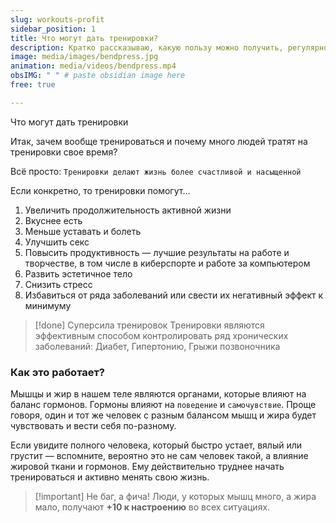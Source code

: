 ```yaml
---
slug: workouts-profit
sidebar_position: 1
title: Что могут дать тренировки?
description: Кратко рассказываю, какую пользу можно получить, регулярно занимаясь фитнесом.
image: media/images/bendpress.jpg
animation: media/videos/bendpress.mp4
obsIMG: " " # paste obsidian image here
free: true

---
```




Что могут дать тренировки

Итак, зачем вообще тренироваться и почему много людей тратят на тренировки свое время?

Всё просто: `Тренировки делают жизнь более счастливой и насыщенной` 


Если конкретно, то тренировки помогут…
1. Увеличить продолжительность активной жизни
2. Вкуснее есть
3. Меньше уставать и болеть
4. Улучшить секс
5. Повысить продуктивность — лучшие результаты на работе и творчестве, в том числе в киберспорте и работе за компьютером
6. Развить эстетичное тело
7. Снизить стресс
8. Избавиться от ряда заболеваний или свести их негативный эффект к минимуму

> [!done] Суперсила тренировок
>  Тренировки являются эффективным способом контролировать ряд хронических заболеваний: Диабет, Гипертонию, Грыжи позвоночника

### Как это работает?

Мышцы и жир в нашем теле являются органами, которые влияют на баланс гормонов. Гормоны влияют на `поведение` и `самочувствие`. Проще говоря, один и тот же человек с разным балансом мышц и жира будет чувствовать и вести себя по-разному. 

Если увидите полного человека, который быстро устает, вялый или грустит — вспомните, вероятно это не сам человек такой, а влияние жировой ткани и гормонов. Ему действительно труднее начать тренироваться и активно менять свою жизнь.

> [!important]  Не баг, а фича!
> Люди, у которых мышц много, а жира мало, получают **+10 к настроению** во всех ситуациях.

